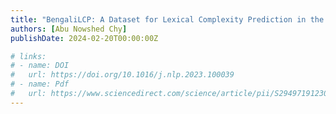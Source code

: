 ```yaml
---
title: "BengaliLCP: A Dataset for Lexical Complexity Prediction in the Bengali Texts" has been accepted on LREC-COLLING 2024 Conference
authors: [Abu Nowshed Chy]
publishDate: 2024-02-20T00:00:00Z

# links:
# - name: DOI
#   url: https://doi.org/10.1016/j.nlp.2023.100039
# - name: Pdf
#   url: https://www.sciencedirect.com/science/article/pii/S2949719123000365/pdfft?md5=502faaa940a69ced559675ed79aff467&pid=1-s2.0-S2949719123000365-main.pdf
---
```


<!-- This is to inform you that their first Journal paper has now been accepted for publication in the [Natural Language Processing Journal (Publisher: Elsevier)](https://www.sciencedirect.com/journal/natural-language-processing-journal).
It was indeed a long journey and after consecutive disappointment from various journals. -->
